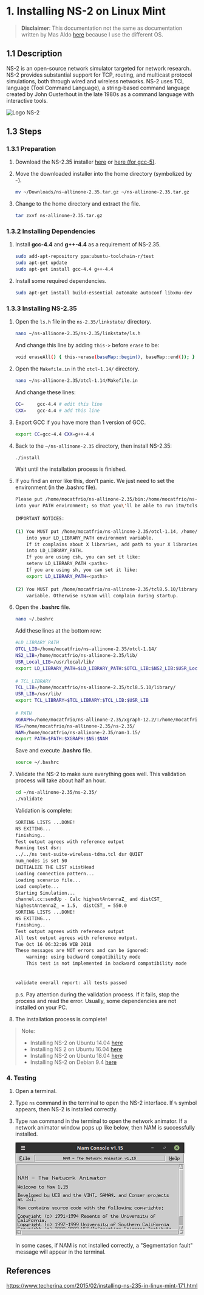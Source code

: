 # 1. Installing NS-2 on Linux Mint 

> **Disclaimer**: This documentation not the same as documentation written by Mas Aldo [here](https://docs.google.com/document/d/1cNnfd57Okh_KwuJOJv95aE1d1jWxz2UgYWMCLUgepvU/edit) because I use the different OS.

## 1.1 Description
NS-2 is an open-source network simulator targeted for network research. NS-2 provides substantial support for TCP, routing, and multicast protocol simulations, both through wired and wireless networks. NS-2 uses TCL language (Tool Command Language), a string-based command language created by John Ousterhout in the late 1980s as a command language with interactive tools.

![Logo NS-2](https://4.imimg.com/data4/KS/NI/MY-10797795/ns2-projects-in-chennai-500x500.jpg)
   
## 1.3 Steps
### 1.3.1 Preparation
1. Download the NS-2.35 installer [here](http://sourceforge.net/projects/nsnam/) or [here (for gcc-5)](https://intip.in/downloadns2).
2. Move the downloaded installer into the home directory (symbolized by `~`).
    ```bash
    mv ~/Downloads/ns-allinone-2.35.tar.gz ~/ns-allinone-2.35.tar.gz
    ```

3. Change to the home directory and extract the file.
    ```bash
    tar zxvf ns-allinone-2.35.tar.gz
    ```

### 1.3.2 Installing Dependencies
1. Install **gcc-4.4** and **g++-4.4** as a requirement of NS-2.35.
    ```bash
    sudo add-apt-repository ppa:ubuntu-toolchain-r/test
    sudo apt-get update
    sudo apt-get install gcc-4.4 g++-4.4
    ```
2. Install some required dependencies.
    ```bash
    sudo apt-get install build-essential automake autoconf libxmu-dev
    ```

### 1.3.3 Installing NS-2.35
1. Open the `ls.h` file in the `ns-2.35/linkstate/` directory.
    ```bash
    nano ~/ns-allinone-2.35/ns-2.35/linkstate/ls.h
    ```
   And change this line by adding `this->` before `erase` to be:
    ```bash
    void eraseAll() { this->erase(baseMap::begin(), baseMap::end()); }
    ```
2. Open the `Makefile.in` in the `otcl-1.14/` directory.
    ```bash
    nano ~/ns-allinone-2.35/otcl-1.14/Makefile.in
    ```
    And change these lines:
    ```bash
    CC=     gcc-4.4 # edit this line
    CXX=    gcc-4.4 # add this line
    ```
3. Export GCC if you have more than 1 version of GCC.
    ```bash
    export CC=gcc-4.4 CXX=g++-4.4
    ```
4. Back to the `~/ns-allinone-2.35` directory, then install NS-2.35:
    ```bash
    ./install
    ```
    Wait until the installation process is finished.

5. If you find an error like this, don't panic. We just need to set the environment (in the .bashrc file).  
    ```bash
    Please put /home/mocatfrio/ns-allinone-2.35/bin:/home/mocatfrio/ns-allinone-2.35/tcl8.5.10/unix:/home/mocatfrio/ns-allinone-2.35/tk8.5.10/unix
    into your PATH environment; so that you\'ll be able to run itm/tclsh/wish/xgraph.

    IMPORTANT NOTICES:

    (1) You MUST put /home/mocatfrio/ns-allinone-2.35/otcl-1.14, /home/mocatfrio/ns-allinone-2.35/lib, 
        into your LD_LIBRARY_PATH environment variable.
        If it complains about X libraries, add path to your X libraries 
        into LD_LIBRARY_PATH.
        If you are using csh, you can set it like:
        setenv LD_LIBRARY_PATH <paths>
        If you are using sh, you can set it like:
        export LD_LIBRARY_PATH=<paths>

    (2) You MUST put /home/mocatfrio/ns-allinone-2.35/tcl8.5.10/library into your TCL_LIBRARY environmental
        variable. Otherwise ns/nam will complain during startup.
    ```
6. Open the **.bashrc** file.
    ```bash
    nano ~/.bashrc
    ```
    Add these lines at the bottom row:
    ```bash
    #LD_LIBRARY_PATH
    OTCL_LIB=/home/mocatfrio/ns-allinone-2.35/otcl-1.14/
    NS2_LIB=/home/mocatfrio/ns-allinone-2.35/lib/
    USR_Local_LIB=/usr/local/lib/
    export LD_LIBRARY_PATH=$LD_LIBRARY_PATH:$OTCL_LIB:$NS2_LIB:$USR_Local_LIB

    # TCL_LIBRARY
    TCL_LIB=/home/mocatfrio/ns-allinone-2.35/tcl8.5.10/library/
    USR_LIB=/usr/lib/
    export TCL_LIBRARY=$TCL_LIBRARY:$TCL_LIB:$USR_LIB

    # PATH
    XGRAPH=/home/mocatfrio/ns-allinone-2.35/xgraph-12.2/:/home/mocatfrio/ns-allinone-2.35/bin/:/home/mocatfrio/ns-allinone-2.35/tcl8.5.10/unix/:/home/mocatfrio/ns-allinone-2.35/tk8.5.10/unix/
    NS=/home/mocatfrio/ns-allinone-2.35/ns-2.35/
    NAM=/home/mocatfrio/ns-allinone-2.35/nam-1.15/
    export PATH=$PATH:$XGRAPH:$NS:$NAM
    ```
    Save and execute **.bashrc** file.
    ```bash
    source ~/.bashrc
    ```
7. Validate the NS-2 to make sure everything goes well. This validation process will take about half an hour.
    ```bash
    cd ~/ns-allinone-2.35/ns-2.35/
    ./validate
    ```
    Validation is complete:
    ```bash
    SORTING LISTS ...DONE!
    NS EXITING...
    finishing..
    Test output agrees with reference output
    Running test dsr:
    ../../ns test-suite-wireless-tdma.tcl dsr QUIET
    num_nodes is set 50
    INITIALIZE THE LIST xListHead
    Loading connection pattern...
    Loading scenario file...
    Load complete...
    Starting Simulation...
    channel.cc:sendUp - Calc highestAntennaZ_ and distCST_
    highestAntennaZ_ = 1.5,  distCST_ = 550.0
    SORTING LISTS ...DONE!
    NS EXITING...
    finishing..
    Test output agrees with reference output
    All test output agrees with reference output.
    Tue Oct 16 06:32:06 WIB 2018
    These messages are NOT errors and can be ignored:
        warning: using backward compatibility mode
        This test is not implemented in backward compatibility mode


    validate overall report: all tests passed
    ```
    p.s. Pay attention during the validation process. If it fails, stop the process and read the error. Usually, some dependencies are not installed on your PC.
8. The installation process is complete!

> Note:
> * Installing NS-2 on Ubuntu 14.04 [here](https://www.howtoforge.com/tutorial/ns2-network-simulator-on-ubuntu-14.04/)
> * Installing NS 2 on Ubuntu 16.04 [here](https://docs.google.com/document/d/1cNnfd57Okh_KwuJOJv95aE1d1jWxz2UgYWMCLUgepvU/edit)
> * Installing NS-2 on Ubuntu 18.04 [here](https://www.nsnam.com/2018/06/installation-of-ns2-in-ubuntu-1804.html)
> * Installing NS-2 on Debian 9.4 [here](https://docs.google.com/document/d/1iEMl5YeRZ35RjkIbV34BGF126x4_elja6ceYwGHyGFk/edit)

### 4. Testing
1. Open a terminal.
2. Type `ns` command in the terminal to open the NS-2 interface. If `%` symbol appears, then NS-2 is installed correctly.
3. Type `nam` command in the terminal to open the network animator. If a network animator window pops up like below, then NAM is successfully installed.

    ![](img/ss1.png)

    In some cases, if NAM is not installed correctly, a "Segmentation fault" message will appear in the terminal.

## References
https://www.techerina.com/2015/02/installing-ns-235-in-linux-mint-171.html